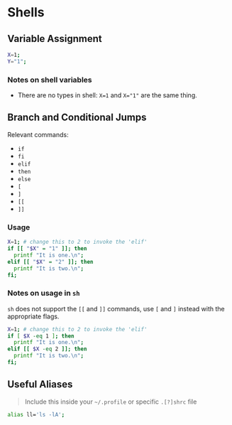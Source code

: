 # Shells

## Variable Assignment

```bash
X=1;
Y="1";
```

### Notes on shell variables

- There are no types in shell: `X=1` and `X="1"` are the same thing.

## Branch and Conditional Jumps

Relevant commands:

- `if`
- `fi`
- `elif`
- `then`
- `else`
- `[`
- `]`
- `[[`
- `]]`

### Usage

```bash
X=1; # change this to 2 to invoke the 'elif'
if [[ "$X" = "1" ]]; then
  printf "It is one.\n";
elif [[ "$X" = "2" ]]; then
  printf "It is two.\n";
fi;
```

### Notes on usage in `sh`

`sh` does not support the `[[` and `]]` commands, use `[` and `]` instead with the appropriate flags.

```bash
X=1; # change this to 2 to invoke the 'elif'
if [ $X -eq 1 ]; then
  printf "It is one.\n";
elif [[ $X -eq 2 ]]; then
  printf "It is two.\n";
fi;
```

## Useful Aliases
> Include this inside your `~/.profile` or specific `.[?]shrc` file

```sh
alias ll='ls -lA';
```